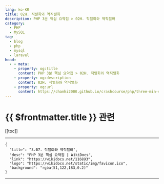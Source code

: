 ```yaml
---
lang: ko-KR
title: 02H. 직렬화와 역직렬화
description: PHP 3분 핵심 요약집 > 02H. 직렬화와 역직렬화
category: 
  - PHP
  - MySQL
tag: 
  - blog
  - php
  - mysql
  - laravel
head:
  - - meta:
    - property: og:title
      content: PHP 3분 핵심 요약집 > 02H. 직렬화와 역직렬화
    - property: og:description
      content: 02H. 직렬화와 역직렬화
    - property: og:url
      content: https://chanhi2000.github.io/crashcourse/php/three-min-summary/02-web/02H.html
---
```


# {{ $frontmatter.title }} 관련

[[toc]]

---

```component VPCard
{
  "title": "3.07. 직렬화와 역직렬화",
  "desc": "PHP 3분 핵심 요약집 | WikiDocs",
  "link": "https://wikidocs.net/116893",
  "logo": "https://wikidocs.net/static/img/favicon.ico",
  "background": "rgba(51,122,183,0.2)"
}
```

---
